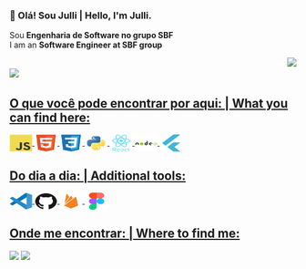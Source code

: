 
### 	:vulcan_salute: Olá! Sou Julli | Hello, I'm Julli. 

  Sou <b>Engenharia de Software no grupo SBF</b> </b> <br>
   I am an <b>Software Engineer at SBF group</b> <b></b> 
 
 
  <div align="right">


  
  <img  height="160em" src="http://24.media.tumblr.com/tumblr_m61kd3XSfN1rp8v27o1_r2_500.gif"/>
</div>
  
  </div>

 <div>
  <a href="https://github.com/jjullimayanne">

  <img height="160em" src="https://github-readme-stats.vercel.app/api/top-langs/?username=jjullimayanne&layout=compact&langs_count=7&theme=monokai"/>
</div>
 
 ## O que você pode encontrar por aqui: | What you can find here:
<div style="display: inline_block">
  <img align="center" alt="Julli-Js" height="30" width="40" src="https://github.com/devicons/devicon/blob/master/icons/javascript/javascript-original.svg">
  <img align="center" alt="Julli-HTML" height="30" width="40" src="https://github.com/devicons/devicon/blob/master/icons/html5/html5-original.svg">
  <img align="center" alt="Julli-CSS" height="30" width="40" src="https://github.com/devicons/devicon/blob/master/icons/css3/css3-original.svg">
  <img align="center" alt="Julli-Python" height="30" width="40" src="https://github.com/devicons/devicon/blob/master/icons/python/python-original.svg">
  <img align="center" alt="Julli-Python" height="30" width="40" src="https://github.com/devicons/devicon/blob/master/icons/react/react-original-wordmark.svg">
    <img align="center" alt="Julli-Python" height="30" width="40" src="https://github.com/devicons/devicon/blob/master/icons/nodejs/nodejs-original-wordmark.svg">
  <img align="center" alt="Julli-Flutter" height="30" width="40" src="https://github.com/devicons/devicon/blob/master/icons/flutter/flutter-plain.svg">
</div>
 
 
 ## Do dia a dia: | Additional tools:
 <div style="display: inline_block">
  <img align="center" alt="VSCode" height="30" width="40" src="https://github.com/devicons/devicon/blob/master/icons/vscode/vscode-original.svg">
  <img align="center" alt="Github" height="30" width="40" src="https://github.com/devicons/devicon/blob/master/icons/github/github-original.svg">
  <img align="center" alt="Firebase" height="30" width="40" src="https://github.com/devicons/devicon/blob/master/icons/firebase/firebase-plain.svg">
  <img align="center" alt="Figma" height="30" width="40" src="https://github.com/devicons/devicon/blob/master/icons/figma/figma-original.svg">
</div>
  
  ## Onde me encontrar: | Where to find me:
  <div>
  <a href="https://www.linkedin.com/in/julli-mayanne-/" target="_blank"><img src="https://img.shields.io/badge/-LinkedIn-%230077B5?style=for-the-badge&logo=linkedin&logoColor=white" target="_blank"></a> 
  <a href = "mailto:jullimayanne9@gmail.com"><img src="https://img.shields.io/badge/-Gmail-%23333?style=for-the-badge&logo=gmail&logoColor=white" target="_blank"></a>
  </div>
 
